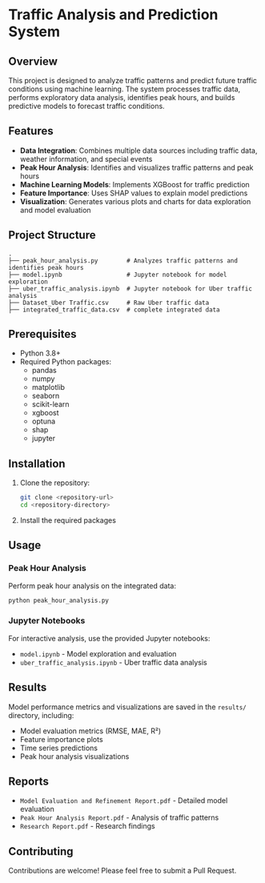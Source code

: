 # Traffic Analysis and Prediction System

## Overview
This project is designed to analyze traffic patterns and predict future traffic conditions using machine learning. The system processes traffic data, performs exploratory data analysis, identifies peak hours, and builds predictive models to forecast traffic conditions.

## Features
- **Data Integration**: Combines multiple data sources including traffic data, weather information, and special events
- **Peak Hour Analysis**: Identifies and visualizes traffic patterns and peak hours
- **Machine Learning Models**: Implements XGBoost for traffic prediction
- **Feature Importance**: Uses SHAP values to explain model predictions
- **Visualization**: Generates various plots and charts for data exploration and model evaluation

## Project Structure
```
.
├── peak_hour_analysis.py        # Analyzes traffic patterns and identifies peak hours
├── model.ipynb                  # Jupyter notebook for model exploration
├── uber_traffic_analysis.ipynb  # Jupyter notebook for Uber traffic analysis
├── Dataset_Uber Traffic.csv     # Raw Uber traffic data
├── integrated_traffic_data.csv  # complete integrated data
```

## Prerequisites
- Python 3.8+
- Required Python packages:
  - pandas
  - numpy
  - matplotlib
  - seaborn
  - scikit-learn
  - xgboost
  - optuna
  - shap
  - jupyter

## Installation
1. Clone the repository:
   ```bash
   git clone <repository-url>
   cd <repository-directory>
   ```

2. Install the required packages

## Usage

### Peak Hour Analysis
Perform peak hour analysis on the integrated data:
```bash
python peak_hour_analysis.py
```

### Jupyter Notebooks
For interactive analysis, use the provided Jupyter notebooks:
- `model.ipynb` - Model exploration and evaluation
- `uber_traffic_analysis.ipynb` - Uber traffic data analysis

## Results
Model performance metrics and visualizations are saved in the `results/` directory, including:
- Model evaluation metrics (RMSE, MAE, R²)
- Feature importance plots
- Time series predictions
- Peak hour analysis visualizations

## Reports
- `Model Evaluation and Refinement Report.pdf` - Detailed model evaluation
- `Peak Hour Analysis Report.pdf` - Analysis of traffic patterns
- `Research Report.pdf` - Research findings

## Contributing
Contributions are welcome! Please feel free to submit a Pull Request.
